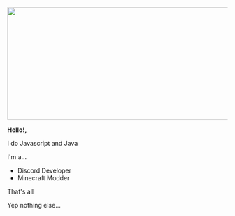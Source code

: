 <img src="https://user-images.githubusercontent.com/82066539/167263743-d3b646df-b221-456c-a329-26a5d15d8250.png" width="600" height="256.8">

**Hello!,**

I do Javascript and Java

I'm a...
- Discord Developer
- Minecraft Modder

That's all

Yep nothing else...
